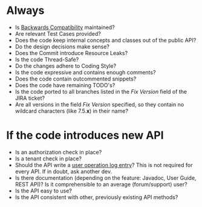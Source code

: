 # Always

* Is [Backwards Compatibility](https://github.com/camunda/camunda-bpm-platform/wiki/Backwards-Compatibility) maintained?
* Are relevant Test Cases provided?
* Does the code keep internal concepts and classes out of the public API?
* Do the design decisions make sense?
* Does the Commit introduce Resource Leaks?
* Is the code Thread-Safe?
* Do the changes adhere to Coding Style?
* Is the code expressive and contains enough comments?
* Does the code contain outcommented snippets?
* Does the code have remaining TODO's?
* Is the code ported to all branches listed in the *Fix Version* field of the JIRA ticket?
* Are all versions in the field *Fix Version* specified, so they contain no wildcard characters (like 7.5.**x**) in their name?

# If the code introduces new API

* Is an authorization check in place?
* Is a tenant check in place?
* Should the API write a [user operation log entry](https://docs.camunda.org/manual/latest/user-guide/process-engine/history/#glossary-of-operations-logged-in-the-user-operation-log)? This is not required for every API. If in doubt, ask another dev.
* Is there documentation (depending on the feature: Javadoc, User Guide, REST API)? Is it comprehensible to an average (forum/support) user?
* Is the API easy to use?
* Is the API consistent with other, previously existing API methods?